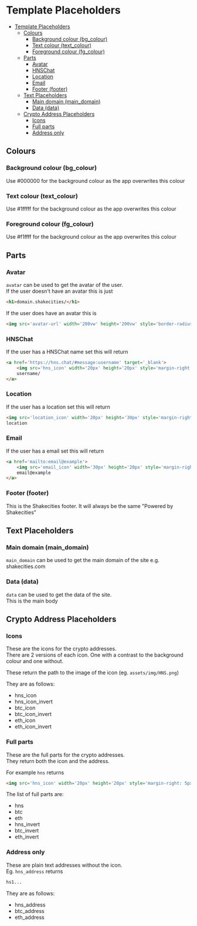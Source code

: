 # Template Placeholders

- [Template Placeholders](#template-placeholders)
  - [Colours](#colours)
    - [Background colour (bg\_colour)](#background-colour-bg_colour)
    - [Text colour (text\_colour)](#text-colour-text_colour)
    - [Foreground colour (fg\_colour)](#foreground-colour-fg_colour)
  - [Parts](#parts)
    - [Avatar](#avatar)
    - [HNSChat](#hnschat)
    - [Location](#location)
    - [Email](#email)
    - [Footer (footer)](#footer-footer)
  - [Text Placeholders](#text-placeholders)
    - [Main domain (main\_domain)](#main-domain-main_domain)
    - [Data (data)](#data-data)
  - [Crypto Address Placeholders](#crypto-address-placeholders)
    - [Icons](#icons)
    - [Full parts](#full-parts)
    - [Address only](#address-only)




## Colours
### Background colour (bg_colour)
Use #000000 for the background colour as the app overwrites this colour

### Text colour (text_colour)
Use #1fffff for the background colour as the app overwrites this colour

### Foreground colour (fg_colour)
Use #f1ffff for the background colour as the app overwrites this colour

## Parts
### Avatar
`avatar` can be used to get the avatar of the user.  
If the user doesn't have an avatar this is just 
```html
<h1>domain.shakecities/</h1>
```
If the user does have an avatar this is

```html
<img src='avatar-url' width='200vw' height='200vw' style='border-radius: 50%;margin-right: 5px;'>
```

### HNSChat
If the user has a HNSChat name set this will return
```html
<a href='https://hns.chat/#message:username' target='_blank'>
    <img src='hns_icon' width='20px' height='20px' style='margin-right: 5px;'>
    username/
</a>
```

### Location
If the user has a location set this will return
```html
<img src='location_icon' width='20px' height='30px' style='margin-right: 5px;'>
location
```

### Email
If the user has a email set this will return
```html
<a href='mailto:email@example'>
    <img src='email_icon' width='30px' height='20px' style='margin-right: 5px;margin-left:-10px;'>
    email@example
</a>
```

### Footer (footer)
This is the Shakecities footer. It will always be the same "Powered by Shakecities"


## Text Placeholders
### Main domain (main_domain)
`main_domain` can be used to get the main domain of the site e.g. shakecities.com

### Data (data)
`data` can be used to get the data of the site.  
This is the main body



## Crypto Address Placeholders
### Icons
These are the icons for the crypto addresses.  
There are 2 versions of each icon. One with a contrast to the background colour and one without.

These return the path to the image of the icon (eg. `assets/img/HNS.png`)

They are as follows:
- hns_icon
- hns_icon_invert
- btc_icon
- btc_icon_invert
- eth_icon
- eth_icon_invert

### Full parts
These are the full parts for the crypto addresses.  
They return both the icon and the address.

For example `hns` returns
```html
<img src='hns_icon' width='20px' height='20px' style='margin-right: 5px;'>hs1...
```

The list of full parts are:
- hns
- btc
- eth
- hns_invert
- btc_invert
- eth_invert


### Address only

These are plain text addresses without the icon.  
Eg. `hns_address` returns
```html
hs1...
```

They are as follows:
- hns_address
- btc_address
- eth_address



